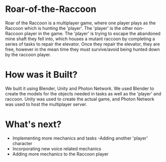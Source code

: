 # Roar-of-the-Raccoon
Roar of the Raccoon is a multiplayer game, where one player plays as the Raccoon which is hunting the 'player'. The 'player' is the other non-Raccoon player in the game. The 'player' is trying to escape the abandoned mine shaft they fell into, which houses a mutant raccoon by completing a series of tasks to repair the elevator. Once they repair the elevator, they are free, however in the mean time they must survive/avoid being hunted down by the raccoon player.
# How was it Built?
We built it using Blender, Unity and Photon Network. We used Blender to create the models for the objects needed in tasks as well as the 'player' and raccoon. Unity was used to create the actual game, and Photon Network was used to host the multiplayer server.
# What's next? 
- Implementing more mechanics and tasks -Adding another 'player' character
- Incorporating new voice related mechanics
- Adding more mechanics to the Raccoon player
